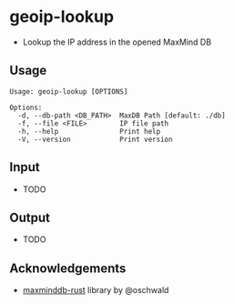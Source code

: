 # geoip-lookup

- Lookup the IP address in the opened MaxMind DB

## Usage
```
Usage: geoip-lookup [OPTIONS]

Options:
  -d, --db-path <DB_PATH>  MaxDB Path [default: ./db]
  -f, --file <FILE>        IP file path
  -h, --help               Print help
  -V, --version            Print version

```

## Input

- TODO

## Output

- TODO


## Acknowledgements
- [maxminddb-rust](https://github.com/oschwald/maxminddb-rust) library by @oschwald
